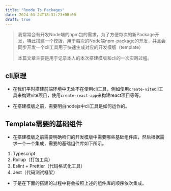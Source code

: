 ```yaml
---
title: "Rnode Ts Packages"
date: 2024-03-24T18:31:23+08:00
draft: true
---
```


> 我常常会有开发Node端的npm包的需求，为了方便每次的新Package开发，特此搭建一个模版，用于每次的Node端npm-package的开发，并且会同步开发一个cli工具用于快速生成对应的开发模版（template）
>
> 本篇文章主要是用于记录本人的本次搭建模版和cli的一次实践过程。

## cli原理

* 在我们平时搭建前端环境中无处不在使用cli工具，例如使用`create-vite`cli工具来构建vite项目，使用`create-react-app`来构建react项目等等。

* 在搭建模版之前，需要明白nodejs中cli工具是如何运作的。

  



## Template需要的基础组件

* 在搭建模版之前需要明确咱们的开发模版中需要哪些基础组件库，然后根据需求一个一个集成，需要的基础组件库如下所示。

1. Typescript
2. Rollup（打包工具）
3. Eslint + Prettier（代码格式化工具）
4. Jest（代码测试框架）

* 于是在下面的搭建的过程中将会按照上述的组件库的顺序依次集成。
